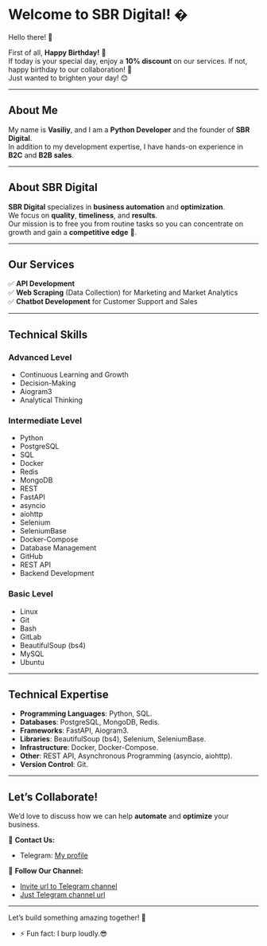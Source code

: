 # Welcome to SBR Digital! �

Hello there! 👋

First of all, **Happy Birthday!** 🎉  
If today is your special day, enjoy a **10% discount** on our services. If not, happy birthday to our collaboration! 🎂  
Just wanted to brighten your day! 😊

---

## About Me

My name is **Vasiliy**, and I am a **Python Developer** and the founder of **SBR Digital**.  
In addition to my development expertise, I have hands-on experience in **B2C** and **B2B sales**.

---

## About SBR Digital

**SBR Digital** specializes in **business automation** and **optimization**.  
We focus on **quality**, **timeliness**, and **results**.  
Our mission is to free you from routine tasks so you can concentrate on growth and gain a **competitive edge** 🚀.

---

## Our Services

✅ **API Development**  
✅ **Web Scraping** (Data Collection) for Marketing and Market Analytics  
✅ **Chatbot Development** for Customer Support and Sales  

---

## Technical Skills

### Advanced Level
- Continuous Learning and Growth  
- Decision-Making  
- Aiogram3  
- Analytical Thinking  

### Intermediate Level
- Python  
- PostgreSQL  
- SQL  
- Docker  
- Redis  
- MongoDB  
- REST  
- FastAPI  
- asyncio  
- aiohttp  
- Selenium  
- SeleniumBase  
- Docker-Compose  
- Database Management  
- GitHub  
- REST API  
- Backend Development  

### Basic Level
- Linux  
- Git  
- Bash  
- GitLab  
- BeautifulSoup (bs4)  
- MySQL  
- Ubuntu  

---

## Technical Expertise
- **Programming Languages**: Python, SQL.  
- **Databases**: PostgreSQL, MongoDB, Redis.  
- **Frameworks**: FastAPI, Aiogram3.  
- **Libraries**: BeautifulSoup (bs4), Selenium, SeleniumBase.  
- **Infrastructure**: Docker, Docker-Compose.  
- **Other**: REST API, Asynchronous Programming (asyncio, aiohttp).  
- **Version Control**: Git.  

---

## Let’s Collaborate!

We’d love to discuss how we can help **automate** and **optimize** your business.  

📩 **Contact Us:**  
- Telegram: [My profile](https://t.me/sbrdigital)  

📢 **Follow Our Channel:**  
- [Invite url to Telegram channel](https://t.me/+Q8T52WknCKs1YzBi)  
- [Just Telegram channel url](https://t.me/sbr_digital)  

---

Let’s build something amazing together! 🚀
- ⚡ Fun fact: I burp loudly.😎
<!--
**SBRDIGITAL/SBRDIGITAL** is a ✨ _special_ ✨ repository because its `README.md` (this file) appears on your GitHub profile.

Here are some ideas to get you started:

- 🔭 I’m currently working on ...
- 🌱 I’m currently learning ...
- 👯 I’m looking to collaborate on ...
- 🤔 I’m looking for help with ...
- 💬 Ask me about ...
- 📫 How to reach me: ...
- 😄 Pronouns: ...
- ⚡ Fun fact: ...
-->
